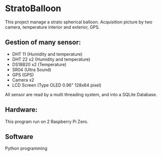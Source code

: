 # StratoBalloon

This project manage a strato spherical balloon.
Acquisition picture by two camera, temperature interior and exterior, GPS.

## Gestion of many sensor:
- DHT 11 (Humidity and temperature)
- DHT 22 x2 (Humidity and temperature)
- DS18B20 x2 (Temperature)
- SR04 (Ultra Sound)
- GPS (GPS)
- Camera x2
- LCD Screen (Type OLED 0.96" 128x64 pixel)

All sensor are read by a multi threading system, and into a SQLite Database.

## Hardware:
This program run on 2 Raspberry Pi Zero.

## Software
Python programming


